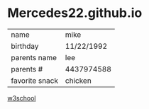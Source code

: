 # Mercedes22.github.io

<table>
<tr><td>name</td><td>mike</td></tr>
<tr><td>birthday</td><td>11/22/1992</td></tr>
<tr><td>parents name </td><td>lee</td></tr>
<tr><td>parents #</td><td>4437974588</td></tr>
<tr><td>favorite snack</td><td>chicken</td></tr>
</table>


<a href = 'http://w3school.com/'> w3school</a>
